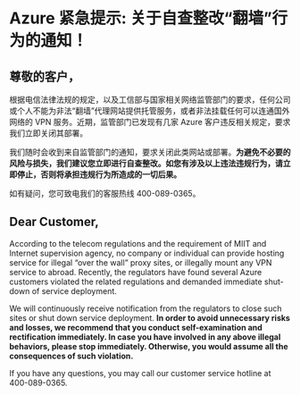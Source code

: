 <properties
	pageTitle="Azure 紧急提示: 关于自查整改“翻墙”行为的通知！| Azure"
    description="Azure 紧急提示: 关于自查整改“翻墙”行为的通知！"
    services=""
    documentationCenter=""
    authors=""
    manager=""
    editor=""
    tags=""/>
	
<tags ms.service="announcement" ms.date="" wacn.date="" wacn.lang="cn"/>

# Azure 紧急提示: 关于自查整改“翻墙”行为的通知！
## 尊敬的客户，
 
根据电信法律法规的规定，以及工信部与国家相关网络监管部门的要求，任何公司或个人不能为非法“翻墙”代理网站提供托管服务，或者非法挂载任何可以连通国外网络的 VPN 服务。近期，监管部门已发现有几家 Azure 客户违反相关规定，要求我们立即关闭其部署。

我们随时会收到来自监管部门的通知，要求关闭此类网站或部署。**为避免不必要的风险与损失，我们建议您立即进行自查整改。如您有涉及以上违法违规行为，请立即停止，否则将承担违规行为所造成的一切后果。**

如有疑问，您可致电我们的客服热线 400-089-0365。

## Dear Customer,

According to the telecom regulations and the requirement of MIIT and Internet supervision agency, no company or individual can provide hosting service for illegal “over the wall” proxy sites, or illegally mount any VPN service to abroad. Recently, the regulators have found several Azure customers violated the related regulations and demanded immediate shut-down of service deployment.

We will continuously receive notification from the regulators to close such sites or shut down service deployment. **In order to avoid unnecessary risks and losses, we recommend that you conduct self-examination and rectification immediately. In case you have involved in any above illegal behaviors, please stop immediately. Otherwise, you would assume all the consequences of such violation.**

If you have any questions, you may call our customer service hotline at 400-089-0365.

